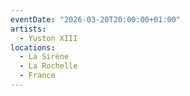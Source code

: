 ```yaml
---
eventDate: "2026-03-20T20:00:00+01:00"
artists:
  - Yuston XIII
locations:
  - La Sirène
  - La Rochelle
  - France
---
```

